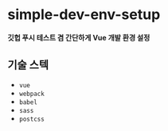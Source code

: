 # simple-dev-env-setup
**깃헙 푸시 테스트 겸 간단하게 Vue 개발 환경 설정**

## 기술 스텍
- `vue`
- `webpack`
- `babel`
- `sass` 
- `postcss` 

